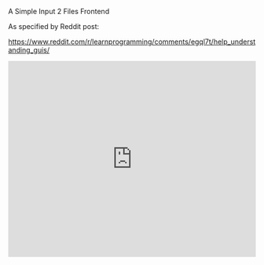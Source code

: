 A Simple Input 2 Files Frontend

As specified by Reddit post:

https://www.reddit.com/r/learnprogramming/comments/egql7t/help_understanding_guis/


<iframe src='https://trinket.io/embed/pygame/bbb6924592?start=result' width='100%' height='400' frameborder='0' marginwidth='0' marginheight='0' allowfullscreen></iframe>
